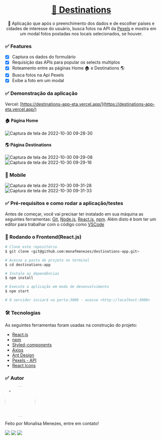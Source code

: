 <h1 align="center">
    <a href="https://destinations-app-eta.vercel.app/">🔗 Destinations</a>
</h1>

<p align="center">🚀 Aplicação que após o preenchimento dos dados e de escolher países e cidades de interesse do usuário, busca fotos na API da  <a href="https://www.pexels.com/api/">Pexels</a> e mostra em um modal fotos postadas nos locais selecionados, se houver.</p>

### ✅ Features

- [x] Captura os dados do formulário 
- [x] Requisição das APIs para popular os selects multiplos
- [x] Roteamento entre as páginas Home 🏠 e Destinations 🌎
- [x] Busca fotos na Api Pexels
- [x] Exibe a foto em um modal 

### ✅ Demonstração da aplicação

Vercel: [https://destinations-app-eta.vercel.app/](https://destinations-app-eta.vercel.app/)

#### 🏠 Página Home
![Captura de tela de 2022-10-30 09-28-30](https://user-images.githubusercontent.com/85262397/198882440-43441e22-2808-49b9-aab8-0be37b98f840.png)

#### 🌎 Página Destinations 
![Captura de tela de 2022-10-30 09-29-08](https://user-images.githubusercontent.com/85262397/198882487-629223d8-87e3-47bb-9022-d8a1af2ebb17.png)
![Captura de tela de 2022-10-30 09-29-16](https://user-images.githubusercontent.com/85262397/198882492-88d703f0-ff16-456e-82ab-58caacde4fe9.png)

### 📱 Mobile 
![Captura de tela de 2022-10-30 09-31-28](https://user-images.githubusercontent.com/85262397/198882586-de9a846a-4e90-4cf9-befb-a91ac9f946c8.png)
![Captura de tela de 2022-10-30 09-31-33](https://user-images.githubusercontent.com/85262397/198882587-b0348537-df9d-4fa2-9335-c587909bf4c1.png)

### ✅ Pré-requisitos e como rodar a aplicação/testes

Antes de começar, você vai precisar ter instalado em sua máquina as seguintes ferramentas:
[Git](https://git-scm.com), [Node.js](https://nodejs.org/en/), [React.js](https://pt-br.reactjs.org/), [npm](https://www.npmjs.com/). 
Além disto é bom ter um editor para trabalhar com o código como [VSCode](https://code.visualstudio.com/)

### 🎲 Rodando o Frontend(React.js)

```bash
# Clone este repositório
$ git clone <git@github.com:monafmenezes/destinations-app.git>

# Acesse a pasta do projeto no terminal
$ cd destinations-app

# Instale as dependências
$ npm install

# Execute a aplicação em modo de desenvolvimento
$ npm start

# O servidor inciará na porta:3000 - acesse <http://localhost:3000>
```

### 🛠 Tecnologias

As seguintes ferramentas foram usadas na construção do projeto:

- [React.js](https://pt-br.reactjs.org/)
- [npm](https://www.npmjs.com/)
- [Styled-components](https://styled-components.com/)
- [Axios](https://axios-http.com/ptbr/docs/intro)
- [Ant Design](https://ant.design/)
- [Pexels - API](https://www.pexels.com/api/)
- [React Icons](https://react-icons.github.io/react-icons/)

### ✅ Autor
<img style="border-radius: 50%;" src="https://github.com/monafmenezes.png" width="100px;" alt=""/>

Feito por Monalisa Menezes, entre em contato!
<div>
<a href = "mailto:psimonafmenezes@gmail.com"><img src="https://img.shields.io/badge/-Gmail-%23333?style=for-the-badge&logo=gmail&logoColor=white" target="_blank"></a>
    <a href="https://www.linkedin.com/in/monalisafmenezes" target="_blank"><img src="https://img.shields.io/badge/-LinkedIn-%230077B5?style=for-the-badge&logo=linkedin&logoColor=white" target="_blank"></a> 
    <a href="https://twitter.com/monafmenezes" target="_blank"><img src="https://img.shields.io/badge/Twitter-1DA1F2?style=for-the-badge&logo=twitter&logoColor=white" target="_blank"></a> 
 </div>



